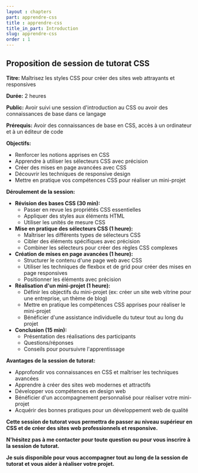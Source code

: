 ```yaml
---
layout : chapters
part: apprendre-css
title : apprendre-css
title_in_part: Introduction
slug: apprendre-css
order : 1
---
```


## Proposition de session de tutorat CSS

**Titre:** Maîtrisez les styles CSS pour créer des sites web attrayants et responsives

**Durée:** 2 heures

**Public:** Avoir suivi une session d'introduction au CSS ou avoir des connaissances de base dans ce langage

**Prérequis:** Avoir des connaissances de base en CSS, accès à un ordinateur et à un éditeur de code

**Objectifs:**

* Renforcer les notions apprises en CSS
* Apprendre à utiliser les sélecteurs CSS avec précision
* Créer des mises en page avancées avec CSS
* Découvrir les techniques de responsive design
* Mettre en pratique vos compétences CSS pour réaliser un mini-projet

**Déroulement de la session:**

* **Révision des bases CSS (30 min):**
    * Passer en revue les propriétés CSS essentielles
    * Appliquer des styles aux éléments HTML
    * Utiliser les unités de mesure CSS
* **Mise en pratique des sélecteurs CSS (1 heure):**
    * Maîtriser les différents types de sélecteurs CSS
    * Cibler des éléments spécifiques avec précision
    * Combiner les sélecteurs pour créer des règles CSS complexes
* **Création de mises en page avancées (1 heure):**
    * Structurer le contenu d'une page web avec CSS
    * Utiliser les techniques de flexbox et de grid pour créer des mises en page responsives
    * Positionner les éléments avec précision
* **Réalisation d'un mini-projet (1 heure):**
    * Définir les objectifs du mini-projet (ex: créer un site web vitrine pour une entreprise, un thème de blog)
    * Mettre en pratique les compétences CSS apprises pour réaliser le mini-projet
    * Bénéficier d'une assistance individuelle du tuteur tout au long du projet
* **Conclusion (15 min):**
    * Présentation des réalisations des participants
    * Questions/réponses
    * Conseils pour poursuivre l'apprentissage

**Avantages de la session de tutorat:**

* Approfondir vos connaissances en CSS et maîtriser les techniques avancées
* Apprendre à créer des sites web modernes et attractifs
* Développer vos compétences en design web
* Bénéficier d'un accompagnement personnalisé pour réaliser votre mini-projet
* Acquérir des bonnes pratiques pour un développement web de qualité

**Cette session de tutorat vous permettra de passer au niveau supérieur en CSS et de créer des sites web professionnels et responsive.**

**N'hésitez pas à me contacter pour toute question ou pour vous inscrire à la session de tutorat.**


**Je suis disponible pour vous accompagner tout au long de la session de tutorat et vous aider à réaliser votre projet.**
